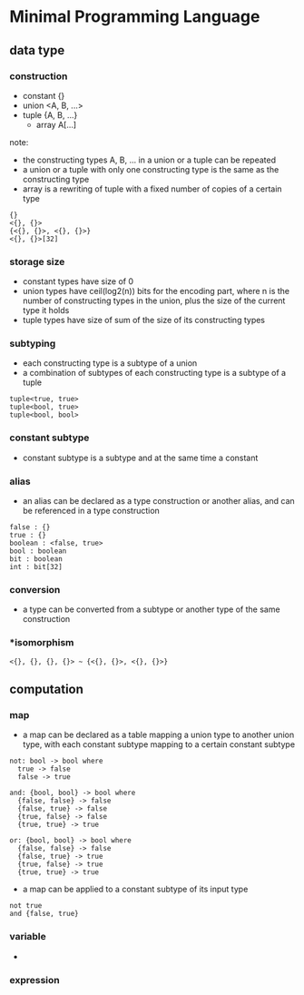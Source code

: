 # Minimal Programming Language

## data type

### construction

- constant {}
- union <A, B, ...>
- tuple {A, B, ...}
  - array A[...]

note:
- the constructing types A, B, ... in a union or a tuple can be repeated
- a union or a tuple with only one constructing type is the same as the constructing type
- array is a rewriting of tuple with a fixed number of copies of a certain type

```
{}
<{}, {}>
{<{}, {}>, <{}, {}>}
<{}, {}>[32]
```

### storage size

- constant types have size of 0
- union types have ceil(log2(n)) bits for the encoding part, where n is the number of constructing types in the union, plus the size of the current type it holds
- tuple types have size of sum of the size of its constructing types

### subtyping

- each constructing type is a subtype of a union
- a combination of subtypes of each constructing type is a subtype of a tuple

```
tuple<true, true>
tuple<bool, true>
tuple<bool, bool>
```

### constant subtype

- constant subtype is a subtype and at the same time a constant

### alias

- an alias can be declared as a type construction or another alias, and can be referenced in a type construction

```
false : {}
true : {}
boolean : <false, true>
bool : boolean
bit : boolean
int : bit[32]
```

### conversion

- a type can be converted from a subtype or another type of the same construction

### *isomorphism

```
<{}, {}, {}, {}> ~ {<{}, {}>, <{}, {}>}
```

## computation

### map

- a map can be declared as a table mapping a union type to another union type, with each constant subtype mapping to a certain constant subtype

```
not: bool -> bool where
  true -> false
  false -> true

and: {bool, bool} -> bool where
  {false, false} -> false
  {false, true} -> false
  {true, false} -> false
  {true, true} -> true

or: {bool, bool} -> bool where
  {false, false} -> false
  {false, true} -> true
  {true, false} -> true
  {true, true} -> true
```

- a map can be applied to a constant subtype of its input type

```
not true
and {false, true}
```

### variable

- 

### expression
